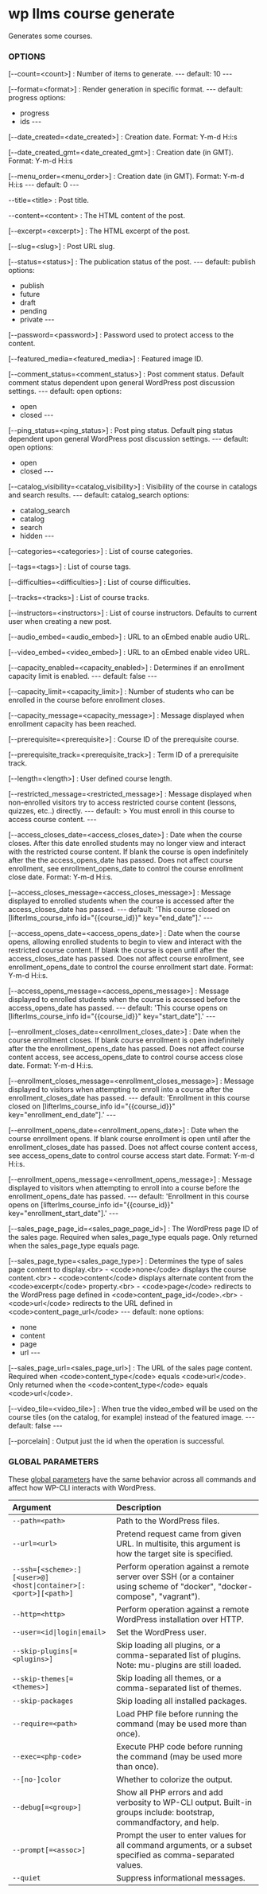 # wp llms course generate

Generates some courses.

### OPTIONS

[\--count=&lt;count&gt;]
: Number of items to generate.
\---
default: 10
\---

[\--format=&lt;format&gt;]
: Render generation in specific format.
\---
default: progress
options:
  - progress
  - ids
\---

[\--date_created=&lt;date_created&gt;]
: Creation date. Format: Y-m-d H:i:s

[\--date_created_gmt=&lt;date_created_gmt&gt;]
: Creation date (in GMT). Format: Y-m-d H:i:s

[\--menu_order=&lt;menu_order&gt;]
: Creation date (in GMT). Format: Y-m-d H:i:s
\---
default: 0
\---

\--title=&lt;title&gt;
: Post title.

\--content=&lt;content&gt;
: The HTML content of the post.

[\--excerpt=&lt;excerpt&gt;]
: The HTML excerpt of the post.

[\--slug=&lt;slug&gt;]
: Post URL slug.

[\--status=&lt;status&gt;]
: The publication status of the post.
\---
default: publish
options:
  - publish
  - future
  - draft
  - pending
  - private
\---

[\--password=&lt;password&gt;]
: Password used to protect access to the content.

[\--featured_media=&lt;featured_media&gt;]
: Featured image ID.

[\--comment_status=&lt;comment_status&gt;]
: Post comment status. Default comment status dependent upon general WordPress post discussion settings.
\---
default: open
options:
  - open
  - closed
\---

[\--ping_status=&lt;ping_status&gt;]
: Post ping status. Default ping status dependent upon general WordPress post discussion settings.
\---
default: open
options:
  - open
  - closed
\---

[\--catalog_visibility=&lt;catalog_visibility&gt;]
: Visibility of the course in catalogs and search results.
\---
default: catalog_search
options:
  - catalog_search
  - catalog
  - search
  - hidden
\---

[\--categories=&lt;categories&gt;]
: List of course categories.

[\--tags=&lt;tags&gt;]
: List of course tags.

[\--difficulties=&lt;difficulties&gt;]
: List of course difficulties.

[\--tracks=&lt;tracks&gt;]
: List of course tracks.

[\--instructors=&lt;instructors&gt;]
: List of course instructors. Defaults to current user when creating a new post.

[\--audio_embed=&lt;audio_embed&gt;]
: URL to an oEmbed enable audio URL.

[\--video_embed=&lt;video_embed&gt;]
: URL to an oEmbed enable video URL.

[\--capacity_enabled=&lt;capacity_enabled&gt;]
: Determines if an enrollment capacity limit is enabled.
\---
default: false
\---

[\--capacity_limit=&lt;capacity_limit&gt;]
: Number of students who can be enrolled in the course before enrollment closes.

[\--capacity_message=&lt;capacity_message&gt;]
: Message displayed when enrollment capacity has been reached.

[\--prerequisite=&lt;prerequisite&gt;]
: Course ID of the prerequisite course.

[\--prerequisite_track=&lt;prerequisite_track&gt;]
: Term ID of a prerequisite track.

[\--length=&lt;length&gt;]
: User defined course length.

[\--restricted_message=&lt;restricted_message&gt;]
: Message displayed when non-enrolled visitors try to access restricted course content (lessons, quizzes, etc..) directly.
\---
default: &gt;
  You must enroll in this course to access
  course content.
\---

[\--access_closes_date=&lt;access_closes_date&gt;]
: Date when the course closes. After this date enrolled students may no longer view and interact with the restricted course content.
					If blank the course is open indefinitely after the the access_opens_date has passed.
					Does not affect course enrollment, see enrollment_opens_date to control the course enrollment close date.
					Format: Y-m-d H:i:s.

[\--access_closes_message=&lt;access_closes_message&gt;]
: Message displayed to enrolled students when the course is accessed after the access_closes_date has passed.
\---
default: 'This course closed on [lifterlms_course_info id="{{course_id}}" key="end_date"].'
\---

[\--access_opens_date=&lt;access_opens_date&gt;]
: Date when the course opens, allowing enrolled students to begin to view and interact with the restricted course content.
					If blank the course is open until after the access_closes_date has passed.
					Does not affect course enrollment, see enrollment_opens_date to control the course enrollment start date.
					Format: Y-m-d H:i:s.

[\--access_opens_message=&lt;access_opens_message&gt;]
: Message displayed to enrolled students when the course is accessed before the access_opens_date has passed.
\---
default: 'This course opens on [lifterlms_course_info id="{{course_id}}" key="start_date"].'
\---

[\--enrollment_closes_date=&lt;enrollment_closes_date&gt;]
: Date when the course enrollment closes.
					If blank course enrollment is open indefinitely after the the enrollment_opens_date has passed.
					Does not affect course content access, see access_opens_date to control course access close date.
					Format: Y-m-d H:i:s.

[\--enrollment_closes_message=&lt;enrollment_closes_message&gt;]
: Message displayed to visitors when attempting to enroll into a course after the enrollment_closes_date has passed.
\---
default: 'Enrollment in this course closed on [lifterlms_course_info id="{{course_id}}" key="enrollment_end_date"].'
\---

[\--enrollment_opens_date=&lt;enrollment_opens_date&gt;]
: Date when the course enrollment opens.
					If blank course enrollment is open until after the enrollment_closes_date has passed.
					Does not affect course content access, see access_opens_date to control course access start date.
					Format: Y-m-d H:i:s.

[\--enrollment_opens_message=&lt;enrollment_opens_message&gt;]
: Message displayed to visitors when attempting to enroll into a course before the enrollment_opens_date has passed.
\---
default: 'Enrollment in this course opens on [lifterlms_course_info id="{{course_id}}" key="enrollment_start_date"].'
\---

[\--sales_page_page_id=&lt;sales_page_page_id&gt;]
: The WordPress page ID of the sales page. Required when sales_page_type equals page. Only returned when the sales_page_type equals page.

[\--sales_page_type=&lt;sales_page_type&gt;]
: Determines the type of sales page content to display.&lt;br&gt; - &lt;code&gt;none&lt;/code&gt; displays the course content.&lt;br&gt; - &lt;code&gt;content&lt;/code&gt; displays alternate content from the &lt;code&gt;excerpt&lt;/code&gt; property.&lt;br&gt; - &lt;code&gt;page&lt;/code&gt; redirects to the WordPress page defined in &lt;code&gt;content_page_id&lt;/code&gt;.&lt;br&gt; - &lt;code&gt;url&lt;/code&gt; redirects to the URL defined in &lt;code&gt;content_page_url&lt;/code&gt;
\---
default: none
options:
  - none
  - content
  - page
  - url
\---

[\--sales_page_url=&lt;sales_page_url&gt;]
: The URL of the sales page content. Required when &lt;code&gt;content_type&lt;/code&gt; equals &lt;code&gt;url&lt;/code&gt;. Only returned when the &lt;code&gt;content_type&lt;/code&gt; equals &lt;code&gt;url&lt;/code&gt;.

[\--video_tile=&lt;video_tile&gt;]
: When true the video_embed will be used on the course tiles (on the catalog, for example) instead of the featured image.
\---
default: false
\---

[\--porcelain]
: Output just the id when the operation is successful.

### GLOBAL PARAMETERS

These [global parameters](https://make.wordpress.org/cli/handbook/config/) have the same behavior across all commands and affect how WP-CLI interacts with WordPress.

| **Argument**    | **Description**              |
|:----------------|:-----------------------------|
| `--path=<path>` | Path to the WordPress files. |
| `--url=<url>` | Pretend request came from given URL. In multisite, this argument is how the target site is specified. |
| `--ssh=[<scheme>:][<user>@]<host\|container>[:<port>][<path>]` | Perform operation against a remote server over SSH (or a container using scheme of "docker", "docker-compose", "vagrant"). |
| `--http=<http>` | Perform operation against a remote WordPress installation over HTTP. |
| `--user=<id\|login\|email>` | Set the WordPress user. |
| `--skip-plugins[=<plugins>]` | Skip loading all plugins, or a comma-separated list of plugins. Note: mu-plugins are still loaded. |
| `--skip-themes[=<themes>]` | Skip loading all themes, or a comma-separated list of themes. |
| `--skip-packages` | Skip loading all installed packages. |
| `--require=<path>` | Load PHP file before running the command (may be used more than once). |
| `--exec=<php-code>` | Execute PHP code before running the command (may be used more than once). |
| `--[no-]color` | Whether to colorize the output. |
| `--debug[=<group>]` | Show all PHP errors and add verbosity to WP-CLI output. Built-in groups include: bootstrap, commandfactory, and help. |
| `--prompt[=<assoc>]` | Prompt the user to enter values for all command arguments, or a subset specified as comma-separated values. |
| `--quiet` | Suppress informational messages. |
